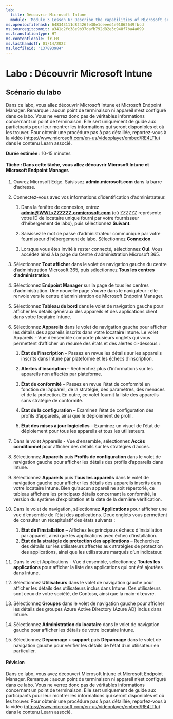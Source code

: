```yaml
---
lab:
  title: Découvrir Microsoft Intune
  module: 'Module 3 Lesson 6: Describe the capabilities of Microsoft security solutions: Describe endpoint security with Microsoft Intune'
ms.openlocfilehash: 648343111d82426fe30e1ceeed4e91062649fbcd
ms.sourcegitcommit: a341c2fc38e9b37dafb792d82e3c948f7ba4a099
ms.translationtype: HT
ms.contentlocale: fr-FR
ms.lasthandoff: 01/14/2022
ms.locfileid: "137893984"
---
```

# <a name="lab-explore-microsoft-intune"></a>Labo : Découvrir Microsoft Intune

## <a name="lab-scenario"></a>Scénario du labo

Dans ce labo, vous allez découvrir Microsoft Intune et Microsoft Endpoint Manager. Remarque : aucun point de terminaison ni appareil n’est configuré dans ce labo. Vous ne verrez donc pas de véritables informations concernant un point de terminaison. Elle sert uniquement de guide aux participants pour leur montrer les informations qui seront disponibles et où les trouver.  Pour obtenir une procédure pas à pas détaillée, reportez-vous à la vidéo (<https://www.microsoft.com/en-us/videoplayer/embed/RE4LTIu>) dans le contenu Learn associé.

**Durée estimée** : 10-15 minutes

#### <a name="task-in-this-task-you-will-explore-microsoft-intune-in-microsoft-endpoint-manager"></a>Tâche : Dans cette tâche, vous allez découvrir Microsoft Intune et Microsoft Endpoint Manager.

1. Ouvrez Microsoft Edge. Saisissez **admin.microsoft.com** dans la barre d’adresse.

1. Connectez-vous avec vos informations d’identification d’administrateur.
    1. Dans la fenêtre de connexion, entrez **admin@WWLxZZZZZZ.onmicrosoft.com** (où ZZZZZZ représente votre ID de locataire unique fourni par votre fournisseur d’hébergement de labo), puis sélectionnez **Suivant**.
    
    1. Saisissez le mot de passe d’administrateur communiqué par votre fournisseur d’hébergement de labo. Sélectionnez **Connexion**.
    1. Lorsque vous êtes invité à rester connecté, sélectionnez **Oui**. Vous accédez ainsi à la page du Centre d’administration Microsoft 365.

1. Sélectionnez **Tout afficher** dans le volet de navigation gauche du centre d’administration Microsoft 365, puis sélectionnez **Tous les centres d’administration**.

1. Sélectionnez **Endpoint Manager** sur la page de tous les centres d’administration.  Une nouvelle page s’ouvre dans le navigateur : elle renvoie vers le centre d’administration de Microsoft Endpoint Manager.

1. Sélectionnez **Tableau de bord** dans le volet de navigation gauche pour afficher les détails généraux des appareils et des applications client dans votre locataire Intune.

1. Sélectionnez **Appareils** dans le volet de navigation gauche pour afficher les détails des appareils inscrits dans votre locataire Intune. Le volet Appareils - Vue d’ensemble comporte plusieurs onglets qui vous permettent d’afficher un résumé des états et des alertes ci-dessous :
    1. **État de l’inscription** – Passez en revue les détails sur les appareils inscrits dans Intune par plateforme et les échecs d’inscription.
    
    1. **Alertes d’inscription** – Recherchez plus d’informations sur les appareils non affectés par plateforme.
    1. **État de conformité** – Passez en revue l’état de conformité en fonction de l’appareil, de la stratégie, des paramètres, des menaces et de la protection. En outre, ce volet fournit la liste des appareils sans stratégie de conformité.
    1. **État de la configuration** – Examinez l’état de configuration des profils d’appareils, ainsi que le déploiement de profil.
    1. **État des mises à jour logicielles** – Examinez un visuel de l’état de déploiement pour tous les appareils et tous les utilisateurs.

1. Dans le volet Appareils - Vue d’ensemble, sélectionnez **Accès conditionnel** pour afficher des détails sur les stratégies d’accès.

1. Sélectionnez **Appareils** puis **Profils de configuration** dans le volet de navigation gauche pour afficher les détails des profils d’appareils dans Intune.

1. Sélectionnez **Appareils** puis **Tous les appareils** dans le volet de navigation gauche pour afficher les détails des appareils inscrits dans votre locataire Intune.  Bien qu’aucun appareil ne soit répertorié, ce tableau affichera les principaux détails concernant la conformité, la version du système d’exploitation et la date de la dernière vérification.

1. Dans le volet de navigation, sélectionnez **Applications** pour afficher une vue d’ensemble de l’état des applications. Deux onglets vous permettent de consulter un récapitulatif des états suivants :
    1. **État de l’installation** – Affichez les principaux échecs d’installation par appareil, ainsi que les applications avec échec d’installation.
    1. **État de la stratégie de protection des applications** – Recherchez des détails sur les utilisateurs affectés aux stratégies de protection des applications, ainsi que les utilisateurs marqués d’un indicateur.

1. Dans le volet Applications - Vue d’ensemble, sélectionnez **Toutes les applications** pour afficher la liste des applications qui ont été ajoutées dans Intune.

1. Sélectionnez **Utilisateurs** dans le volet de navigation gauche pour afficher les détails des utilisateurs inclus dans Intune. Ces utilisateurs sont ceux de votre société, de Contoso, ainsi que la main-d’œuvre.

1. Sélectionnez **Groupes** dans le volet de navigation gauche pour afficher les détails des groupes Azure Active Directory (Azure AD) inclus dans Intune.

1. Sélectionnez **Administration du locataire** dans le volet de navigation gauche pour afficher les détails de votre locataire Intune.

1. Sélectionnez **Dépannage + support** puis **Dépannage** dans le volet de navigation gauche pour vérifier les détails de l’état d’un utilisateur en particulier.

#### <a name="review"></a>Révision

Dans ce labo, vous avez découvert Microsoft Intune et Microsoft Endpoint Manager. Remarque : aucun point de terminaison ni appareil n’est configuré dans ce labo. Vous ne verrez donc pas de véritables informations concernant un point de terminaison. Elle sert uniquement de guide aux participants pour leur montrer les informations qui seront disponibles et où les trouver.  Pour obtenir une procédure pas à pas détaillée, reportez-vous à la vidéo (<https://www.microsoft.com/en-us/videoplayer/embed/RE4LTIu>) dans le contenu Learn associé.